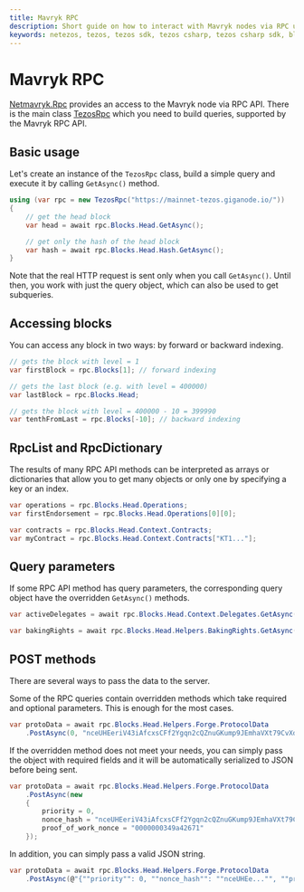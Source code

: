 ```yaml
---
title: Mavryk RPC
description: Short guide on how to interact with Mavryk nodes via RPC using Netmavryk, Mavryk SDK for .NET developers.
keywords: netezos, tezos, tezos sdk, tezos csharp, tezos csharp sdk, blockchain, blockchain sdk,
---
```


# Mavryk RPC

[Netmavryk.Rpc](../api/Netmavryk.Rpc.html) provides an access to the Mavryk node via RPC API.
There is the main class [TezosRpc](../api/Netmavryk.Rpc.TezosRpc.html) which you need to build queries, supported by the Mavryk RPC API.

## Basic usage

Let's create an instance of the `TezosRpc` class, build a simple query and execute it by calling `GetAsync()` method.

```cs
using (var rpc = new TezosRpc("https://mainnet-tezos.giganode.io/"))
{
    // get the head block
    var head = await rpc.Blocks.Head.GetAsync();

    // get only the hash of the head block
    var hash = await rpc.Blocks.Head.Hash.GetAsync();
}
```

Note that the real HTTP request is sent only when you call `GetAsync()`.
Until then, you work with just the query object, which can also be used to get subqueries.

## Accessing blocks
You can access any block in two ways: by forward or backward indexing.

```cs
// gets the block with level = 1
var firstBlock = rpc.Blocks[1]; // forward indexing

// gets the last block (e.g. with level = 400000)
var lastBlock = rpc.Blocks.Head;

// gets the block with level = 400000 - 10 = 399990
var tenthFromLast = rpc.Blocks[-10]; // backward indexing
```

## RpcList and RpcDictionary
The results of many RPC API methods can be interpreted as arrays or dictionaries that allow you to get many objects or only one by specifying a key or an index.

```cs
var operations = rpc.Blocks.Head.Operations;
var firstEndorsement = rpc.Blocks.Head.Operations[0][0];

var contracts = rpc.Blocks.Head.Context.Contracts;
var myContract = rpc.Blocks.Head.Context.Contracts["KT1..."];
```

## Query parameters
If some RPC API method has query parameters, the corresponding query object have the overridden `GetAsync()` methods.

```cs
var activeDelegates = await rpc.Blocks.Head.Context.Delegates.GetAsync(DelegateStatus.Active);

var bakingRights = await rpc.Blocks.Head.Helpers.BakingRights.GetAsync(maxPriority: 1, all: true);
```

## POST methods
There are several ways to pass the data to the server.

Some of the RPC queries contain overridden methods which take required and optional parameters. This is enough for the most cases.

```cs
var protoData = await rpc.Blocks.Head.Helpers.Forge.ProtocolData
    .PostAsync(0, "nceUHEeriV43iAfcxsCFf2Ygqn2cQZnuGKump9JEmhaVXt79CvXdY", "0000000349a42671");
```

If the overridden method does not meet your needs, you can simply pass the object with required fields and it will be automatically serialized to JSON before being sent.

```cs
var protoData = await rpc.Blocks.Head.Helpers.Forge.ProtocolData
    .PostAsync(new
    {
        priority = 0,
        nonce_hash = "nceUHEeriV43iAfcxsCFf2Ygqn2cQZnuGKump9JEmhaVXt79CvXdY",
        proof_of_work_nonce = "0000000349a42671"
    });
```

In addition, you can simply pass a valid JSON string.

```cs
var protoData = await rpc.Blocks.Head.Helpers.Forge.ProtocolData
    .PostAsync(@"{""priority"": 0, ""nonce_hash"": ""nceUHEe..."", ""proof_of_work_nonce"":  ""00000...""}");
```
